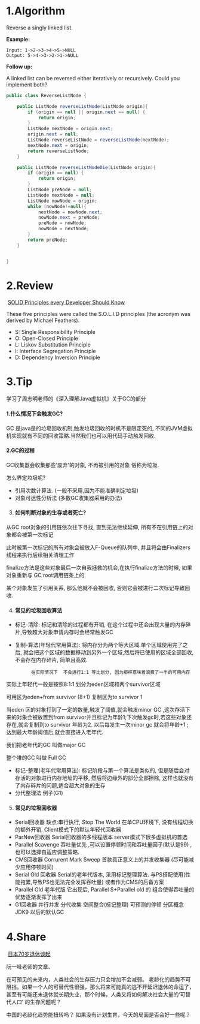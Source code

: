 # 1.Algorithm




Reverse a singly linked list.

**Example:**

```
Input: 1->2->3->4->5->NULL
Output: 5->4->3->2->1->NULL
```

**Follow up:**

A linked list can be reversed either iteratively or recursively. Could you implement both?



```java
public class ReverseListNode {

    public ListNode reverseListNode(ListNode origin){
        if (origin == null || origin.next == null) {
            return origin;
        }
        ListNode nextNode = origin.next;
        origin.next = null;
        ListNode reverseListNode = reverseListNode(nextNode);
        nextNode.next = origin;
        return reverseListNode;
    }

    public ListNode reverseListNodeDie(ListNode origin){
        if (origin == null) {
            return origin;
        }
        ListNode preNode = null;
        ListNode nextNode = null;
        ListNode nowNode = origin;
        while (nowNode!=null){
            nextNode = nowNode.next;
            nowNode.next = preNode;
            preNode = nowNode;
            nowNode = nextNode;
        }
        return preNode;
    }


}

```

# 2.Review

​	[SOLID Principles every Developer Should Know](https://blog.bitsrc.io/solid-principles-every-developer-should-know-b3bfa96bb688)





These five principles were called the S.O.L.I.D principles (the acronym was derived by Michael Feathers).

- S: Single Responsibility Principle
- O: Open-Closed Principle
- L: Liskov Substitution Principle
- I: Interface Segregation Principle
- D: Dependency Inversion Principle

# 3.Tip	

学习了周志明老师的《深入理解Java虚拟机》关于GC的部分





#### 1.什么情况下会触发GC?

GC 是java是的垃圾回收机制,触发垃圾回收的时机不是限定死的, 不同的JVM虚拟机实现就有不同的回收策略.当然我们也可以用代码手动触发回收.



#### 2.GC的过程

GC收集器会收集那些'废弃'的对象,  不再被引用的对象   俗称为垃圾.  

怎么界定垃圾呢?

- 引用次数计算法. (一般不采用,因为不能准确判定垃圾)
- 对象可达性分析法 (多数GC收集器采用的办法)



3. #### 如何判断对象的生存或者死亡?

从GC root对象的引用链依次往下寻找,   直到无法继续延伸, 所有不在引用链上的对象都会被第一次标记

此时被第一次标记的所有对象会被放入F-Queue的队列中, 并且将会由Finalizers 线程来执行后续相关清理工作

finalize方法是这些对象最后一次自我拯救的机会,在执行finalize方法的时候, 如果对象重新与 GC root调用链条上的

某个对象发生了引用关系, 那么他就不会被回收, 否则它会被进行二次标记导致回收.



4. #### 常见的垃圾回收算法

- 标记-清除: 标记和清除的过程都有开销, 在这个过程中还会出现大量的内存碎片,导致超大对象申请内存时会经常触发GC
- 复制-算法(年轻代常用算法): 将内存分为两个等大区域.单个区域使用完了之后, 就会把这个区域的数据移动到另外一个区域,然后将已使用的区域全部回收, 不会存在内存碎片, 简单且高效. 

 			在实际情况下  不会进行1:1 等比划分, 因为那样意味着浪费了一半的可用内存

实际上年轻代一般是按照8:1:1 划分为eden区域和两个survivor区域  

可用区为eden+from survivor (8+1)    复制区为to survivor  1

当eden 区的对象打到了一定的数量,触发了阈值,就会触发minor GC ,这次存活下来的对象会被放置到from survivor并且标记为年龄1;下次触发gc时,若这些对象还存在,就会复制到to survivor 年龄为2. 以后每发生一次minor gc 就会将年龄+1 ; 达到最大年龄阈值后,就会直接进入老年代.

我们把老年代的GC 叫做major GC

整个堆的GC 叫做 Full  GC

- 标记-整理(老年代常用算法):  标记阶段与第一个算法是类似的, 但是随后会对存活的对象进行内存地址的平移, 然后将边缘外的部分全部擦除, 这样也就没有了内存碎片的问题,适合超大对象的生存
- 分代整理法   例子(G1)



5. #### 常见的垃圾回收器

- Serial回收器   缺点:串行执行, Stop The World   在单CPU环境下, 没有线程切换的额外开销.  Client模式下的默认年轻代回收器
- ParNew回收器     Serial回收器的多线程版本  server模式下很多虚拟机的首选
- Parallel Scavenge   吞吐量优先 ,可以设置停顿时间和吞吐量因子(默认是99) ,也可以选择自适应调整策略. 
- CMS回收器   Corrurent Mark Sweep  首款真正意义上的并发收集器  (尽可能减少应用停顿时间)
- Serial Old   回收器       Serial的老年代版本, 采用标记整理算法.   与PS搭配使用(性能拖累,导致PS也无法完全发挥吞吐量)        或者作为CMS的后备方案
- Parallel  Old    老年代版  它出现后, Parallel S+Parallel old 的 组合使得吞吐量的优势逐渐发挥了出来
- G1回收器  并行并发 分代收集  空间整合(标记整理)  可预测的停顿  分区概念 JDK9 以后的默认GC

# 4.Share

​	[日本70岁退休谈起](http://www.ruanyifeng.com/blog/2018/03/retire-at-70.html )



阮一峰老师的文章、

在可预见的未来内，人类社会的生存压力只会增加不会减弱。 老龄化的趋势不可阻挡。如果一个人的可替代性很强，那么将来可能真的逃不开延迟退休的命运了，甚至有可能还未退休就长期失业，那个时候，人类又将如何解决社会大量的‘可替代人口’ 的生存问题呢？

中国的老龄化趋势能扭转吗？ 如果没有计划生育，今天的局面是否会好一些呢？ 



​	



